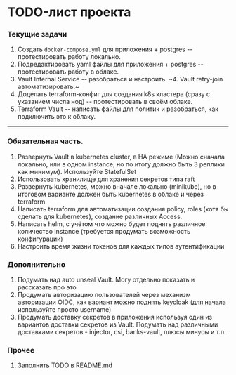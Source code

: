 # TODO-лист проекта

### Текущие задачи

1. Создать `docker-compose.yml` для приложения + postgres -- протестировать работу локально.
2. Подредактировать yaml файлы для приложения + postgres -- протестировать работу в облаке.
3. Vault Internal Service -- разобраться и настроить.
~4. Vault retry-join автоматизировать.~
5. Доделать terraform-конфиг для создания k8s кластера (сразу с указанием числа нод) -- протестировать в своём облаке.
6. Terraform Vault -- написать файлы для политик и разобраться, как подключить это к облаку.

---

### Обязательная часть.

1) Развернуть Vault в kubernetes cluster, в HA режиме (Можно сначала локально, или в одном instance, но по итогу должно быть 3 реплики как минимум). Используйте StatefulSet
2) Использовать хранилище для хранения секретов типа raft
3) Развернуть kubernetes, можно вначале локально (minikube), но в итоговом варианте должен быть kubernetes в облаке и через terraform
4) Написать terraform для автоматизации создания policy, roles (хотя бы сделать для kubernetes), создание различных Access.
5) Написать helm, с учётом что можно будет поднять различное количество instance (требуется продумать возможность конфигурации)
6) Настроить время жизни токенов для каждых типов аутентификации 

### Дополнительно

1) Подумать над auto unseal Vault. Могу отдельно показать и рассказать про это
2) Продумать авторизацию пользователей через механизм авторизации OIDC, как вариант можно поднять keycloak (для начала используйте просто username)
3) Продумать доставку секретов в приложения используя один из вариантов доставки секретов из Vault. Подумать над различными доставками секретов - injector, csi, banks-vault, плюсы минусы и т.п.

### Прочее

1) Заполнить TODO в README.md